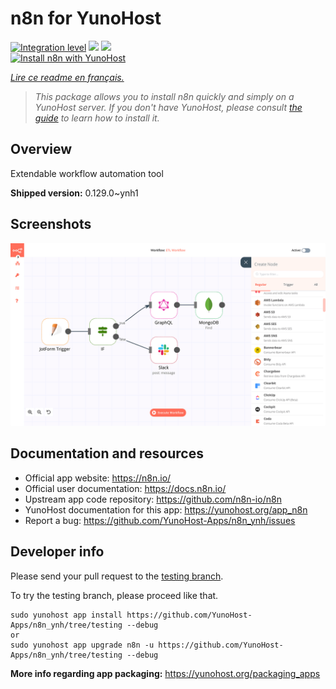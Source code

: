 <!--
N.B.: This README was automatically generated by https://github.com/YunoHost/apps/tree/master/tools/README-generator
It shall NOT be edited by hand.
-->

# n8n for YunoHost

[![Integration level](https://dash.yunohost.org/integration/n8n.svg)](https://dash.yunohost.org/appci/app/n8n) ![](https://ci-apps.yunohost.org/ci/badges/n8n.status.svg) ![](https://ci-apps.yunohost.org/ci/badges/n8n.maintain.svg)  
[![Install n8n with YunoHost](https://install-app.yunohost.org/install-with-yunohost.svg)](https://install-app.yunohost.org/?app=n8n)

*[Lire ce readme en français.](./README_fr.md)*

> *This package allows you to install n8n quickly and simply on a YunoHost server.
If you don't have YunoHost, please consult [the guide](https://yunohost.org/#/install) to learn how to install it.*

## Overview

Extendable workflow automation tool

**Shipped version:** 0.129.0~ynh1



## Screenshots

![](./doc/screenshots/n8n.png)

## Documentation and resources

* Official app website: https://n8n.io/
* Official user documentation: https://docs.n8n.io/
* Upstream app code repository: https://github.com/n8n-io/n8n
* YunoHost documentation for this app: https://yunohost.org/app_n8n
* Report a bug: https://github.com/YunoHost-Apps/n8n_ynh/issues

## Developer info

Please send your pull request to the [testing branch](https://github.com/YunoHost-Apps/n8n_ynh/tree/testing).

To try the testing branch, please proceed like that.
```
sudo yunohost app install https://github.com/YunoHost-Apps/n8n_ynh/tree/testing --debug
or
sudo yunohost app upgrade n8n -u https://github.com/YunoHost-Apps/n8n_ynh/tree/testing --debug
```

**More info regarding app packaging:** https://yunohost.org/packaging_apps